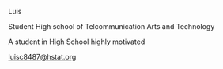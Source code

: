 Luis 

Student 
High school of Telcommunication Arts and Technology 

A student in High School highly motivated

luisc8487@hstat.org